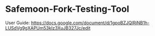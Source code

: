 # Safemoon-Fork-Testing-Tool

User Guide: https://docs.google.com/document/d/1gpoBZJQlRiNB1h-LUSdVg9gXAPUm53kIz3XuJB327Jc/edit
